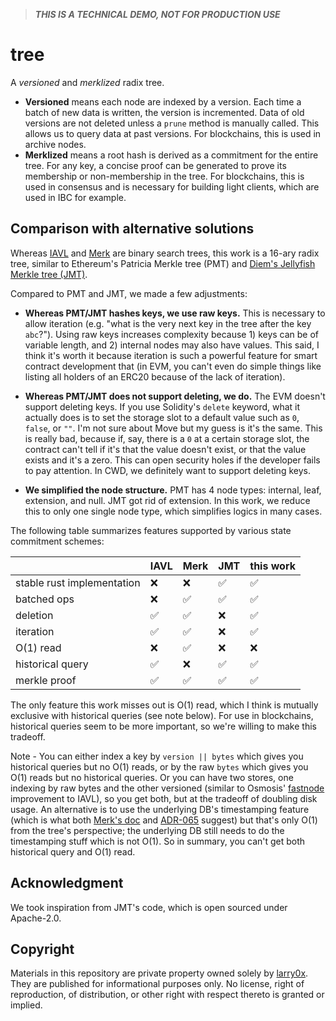 > **_THIS IS A TECHNICAL DEMO, NOT FOR PRODUCTION USE_**

# tree

A _versioned_ and _merklized_ radix tree.

- **Versioned** means each node are indexed by a version. Each time a batch of new data is written, the version is incremented. Data of old versions are not deleted unless a `prune` method is manually called. This allows us to query data at past versions. For blockchains, this is used in archive nodes.
- **Merklized** means a root hash is derived as a commitment for the entire tree. For any key, a concise proof can be generated to prove its membership or non-membership in the tree. For blockchains, this is used in consensus and is necessary for building light clients, which are used in IBC for example.

## Comparison with alternative solutions

Whereas [IAVL](https://github.com/cosmos/iavl) and [Merk](https://github.com/turbofish-org/merk) are binary search trees, this work is a 16-ary radix tree, similar to Ethereum's Patricia Merkle tree (PMT) and [Diem's Jellyfish Merkle tree (JMT)](https://github.com/diem/diem/tree/latest/storage/jellyfish-merkle).

Compared to PMT and JMT, we made a few adjustments:

- **Whereas PMT/JMT hashes keys, we use raw keys.** This is necessary to allow iteration (e.g. "what is the very next key in the tree after the key `abc`?"). Using raw keys increases complexity because 1) keys can be of variable length, and 2) internal nodes may also have values. This said, I think it's worth it because iteration is such a powerful feature for smart contract development that (in EVM, you can't even do simple things like listing all holders of an ERC20 because of the lack of iteration).

- **Whereas PMT/JMT does not support deleting, we do.** The EVM doesn't support deleting keys. If you use Solidity's `delete` keyword, what it actually does is to set the storage slot to a default value such as `0`, `false`, or `""`. I'm not sure about Move but my guess is it's the same. This is really bad, because if, say, there is a `0` at a certain storage slot, the contract can't tell if it's that the value doesn't exist, or that the value exists and it's a zero. This can open security holes if the developer fails to pay attention. In CWD, we definitely want to support deleting keys.

- **We simplified the node structure.** PMT has 4 node types: internal, leaf, extension, and null. JMT got rid of extension. In this work, we reduce this to only one single node type, which simplifies logics in many cases.

The following table summarizes features supported by various state commitment schemes:

|                            | IAVL | Merk | JMT | this work |
| -------------------------- | ---- | ---- | --- | --------- |
| stable rust implementation | ❌    | ❌    | ✅   | ✅         |
| batched ops                | ❌    | ✅    | ✅   | ✅         |
| deletion                   | ✅    | ✅    | ❌   | ✅         |
| iteration                  | ✅    | ✅    | ❌   | ✅         |
| O(1) read                  | ❌    | ✅    | ❌   | ❌         |
| historical query           | ✅    | ❌    | ✅   | ✅         |
| merkle proof               | ✅    | ✅    | ✅   | ✅         |

The only feature this work misses out is O(1) read, which I think is mutually exclusive with historical queries (see note below). For use in blockchains, historical queries seem to be more important, so we're willing to make this tradeoff.

Note - You can either index a key by `version || bytes` which gives you historical queries but no O(1) reads, or by the raw `bytes` which gives you O(1) reads but no historical queries. Or you can have two stores, one indexing by raw bytes and the other versioned (similar to Osmosis' [fastnode](https://github.com/cosmos/iavl/pull/468) improvement to IAVL), so you get both, but at the tradeoff of doubling disk usage. An alternative is to use the underlying DB's timestamping feature (which is what both [Merk's doc](https://github.com/turbofish-org/merk/blob/develop/docs/algorithms.md) and [ADR-065](https://github.com/cosmos/cosmos-sdk/blob/main/docs/architecture/adr-065-store-v2.md) suggest) but that's only O(1) from the tree's perspective; the underlying DB still needs to do the timestamping stuff which is not O(1). So in summary, you can't get both historical query and O(1) read.

## Acknowledgment

We took inspiration from JMT's code, which is open sourced under Apache-2.0.

## Copyright

Materials in this repository are private property owned solely by [larry0x](https://twitter.com/larry0x). They are published for informational purposes only. No license, right of reproduction, of distribution, or other right with respect thereto is granted or implied.
